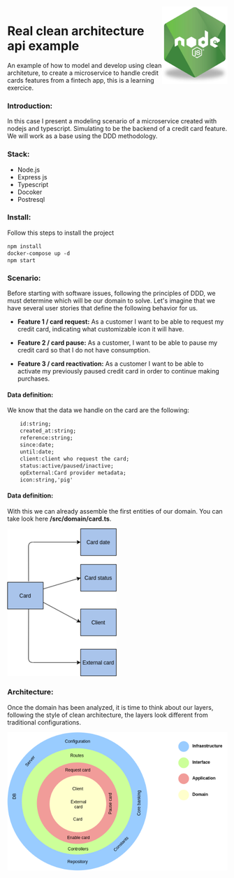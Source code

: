<img src="https://github.com/damiancipolat/node-bff/blob/master/doc/node.png?raw=true" width="150px" align="right" />

# Real clean architecture api example
An example of how to model and develop using clean architeture, to create a microservice to handle credit cards features from a fintech app, this is a learning exercice.

### Introduction:
In this case I present a modeling scenario of a microservice created with nodejs and typescript. Simulating to be the backend of a credit card feature.
We will work as a base using the DDD methodology.

### Stack:
- Node.js
- Express js
- Typescript
- Docoker
- Postresql

### Install:
Follow this steps to install the project

```console
npm install
docker-compose up -d
npm start
```
### Scenario:
Before starting with software issues, following the principles of DDD, we must determine which will be our domain to solve.
Let's imagine that we have several user stories that define the following behavior for us.

- **Feature 1 / card request:** 
As a customer I want to be able to request my credit card, indicating what customizable icon it will have.

- **Feature 2 / card pause:**
As a customer, I want to be able to pause my credit card so that I do not have consumption.

- **Feature 3 / card reactivation:**
As a customer I want to be able to activate my previously paused credit card in order to continue making purchases.

#### Data definition:
We know that the data we handle on the card are the following:

```console
    id:string;
    created_at:string;
    reference:string;
    since:date;
    until:date;
    client:client who request the card;
    status:active/paused/inactive;
    opExternal:Card provider metadata;
    icon:string,'pig'
```
#### Data definition:
With this we can already assemble the first entities of our domain. You can take look here **/src/domain/card.ts**.

<img src="https://github.com/damiancipolat/Clean-Architecture-Credit-Card-TS/blob/main/doc/diagram_domain.png?raw=true" width="250px" />

### Architecture:
Once the domain has been analyzed, it is time to think about our layers, following the style of clean architecture, the layers look different from traditional configurations.

<img src="https://github.com/damiancipolat/Clean-Architecture-Credit-Card-TS/blob/main/doc/diagram_layers.png?raw=true" width="650px" />
